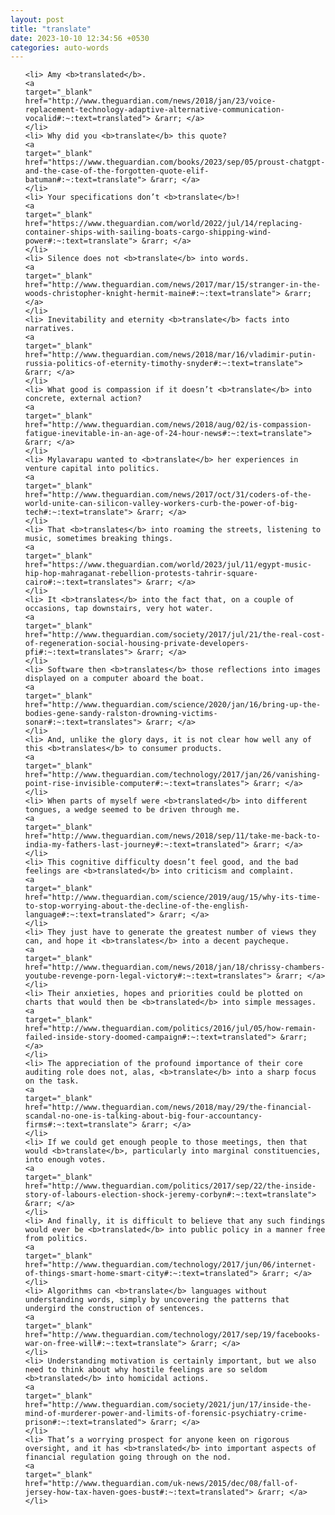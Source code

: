 ```yaml
---
layout: post
title: "translate"
date: 2023-10-10 12:34:56 +0530
categories: auto-words
---
```

<ol>

    <li> Amy <b>translated</b>.
    <a 
    target="_blank" 
    href="http://www.theguardian.com/news/2018/jan/23/voice-replacement-technology-adaptive-alternative-communication-vocalid#:~:text=translated"> &rarr; </a>
    </li>
    <li> Why did you <b>translate</b> this quote?
    <a 
    target="_blank" 
    href="https://www.theguardian.com/books/2023/sep/05/proust-chatgpt-and-the-case-of-the-forgotten-quote-elif-batuman#:~:text=translate"> &rarr; </a>
    </li>
    <li> Your specifications don’t <b>translate</b>!
    <a 
    target="_blank" 
    href="https://www.theguardian.com/world/2022/jul/14/replacing-container-ships-with-sailing-boats-cargo-shipping-wind-power#:~:text=translate"> &rarr; </a>
    </li>
    <li> Silence does not <b>translate</b> into words.
    <a 
    target="_blank" 
    href="http://www.theguardian.com/news/2017/mar/15/stranger-in-the-woods-christopher-knight-hermit-maine#:~:text=translate"> &rarr; </a>
    </li>
    <li> Inevitability and eternity <b>translate</b> facts into narratives.
    <a 
    target="_blank" 
    href="http://www.theguardian.com/news/2018/mar/16/vladimir-putin-russia-politics-of-eternity-timothy-snyder#:~:text=translate"> &rarr; </a>
    </li>
    <li> What good is compassion if it doesn’t <b>translate</b> into concrete, external action?
    <a 
    target="_blank" 
    href="http://www.theguardian.com/news/2018/aug/02/is-compassion-fatigue-inevitable-in-an-age-of-24-hour-news#:~:text=translate"> &rarr; </a>
    </li>
    <li> Mylavarapu wanted to <b>translate</b> her experiences in venture capital into politics.
    <a 
    target="_blank" 
    href="http://www.theguardian.com/news/2017/oct/31/coders-of-the-world-unite-can-silicon-valley-workers-curb-the-power-of-big-tech#:~:text=translate"> &rarr; </a>
    </li>
    <li> That <b>translates</b> into roaming the streets, listening to music, sometimes breaking things.
    <a 
    target="_blank" 
    href="https://www.theguardian.com/world/2023/jul/11/egypt-music-hip-hop-mahraganat-rebellion-protests-tahrir-square-cairo#:~:text=translates"> &rarr; </a>
    </li>
    <li> It <b>translates</b> into the fact that, on a couple of occasions, tap downstairs, very hot water.
    <a 
    target="_blank" 
    href="http://www.theguardian.com/society/2017/jul/21/the-real-cost-of-regeneration-social-housing-private-developers-pfi#:~:text=translates"> &rarr; </a>
    </li>
    <li> Software then <b>translates</b> those reflections into images displayed on a computer aboard the boat.
    <a 
    target="_blank" 
    href="http://www.theguardian.com/science/2020/jan/16/bring-up-the-bodies-gene-sandy-ralston-drowning-victims-sonar#:~:text=translates"> &rarr; </a>
    </li>
    <li> And, unlike the glory days, it is not clear how well any of this <b>translates</b> to consumer products.
    <a 
    target="_blank" 
    href="http://www.theguardian.com/technology/2017/jan/26/vanishing-point-rise-invisible-computer#:~:text=translates"> &rarr; </a>
    </li>
    <li> When parts of myself were <b>translated</b> into different tongues, a wedge seemed to be driven through me.
    <a 
    target="_blank" 
    href="http://www.theguardian.com/news/2018/sep/11/take-me-back-to-india-my-fathers-last-journey#:~:text=translated"> &rarr; </a>
    </li>
    <li> This cognitive difficulty doesn’t feel good, and the bad feelings are <b>translated</b> into criticism and complaint.
    <a 
    target="_blank" 
    href="http://www.theguardian.com/science/2019/aug/15/why-its-time-to-stop-worrying-about-the-decline-of-the-english-language#:~:text=translated"> &rarr; </a>
    </li>
    <li> They just have to generate the greatest number of views they can, and hope it <b>translates</b> into a decent paycheque.
    <a 
    target="_blank" 
    href="http://www.theguardian.com/news/2018/jan/18/chrissy-chambers-youtube-revenge-porn-legal-victory#:~:text=translates"> &rarr; </a>
    </li>
    <li> Their anxieties, hopes and priorities could be plotted on charts that would then be <b>translated</b> into simple messages.
    <a 
    target="_blank" 
    href="http://www.theguardian.com/politics/2016/jul/05/how-remain-failed-inside-story-doomed-campaign#:~:text=translated"> &rarr; </a>
    </li>
    <li> The appreciation of the profound importance of their core auditing role does not, alas, <b>translate</b> into a sharp focus on the task.
    <a 
    target="_blank" 
    href="http://www.theguardian.com/news/2018/may/29/the-financial-scandal-no-one-is-talking-about-big-four-accountancy-firms#:~:text=translate"> &rarr; </a>
    </li>
    <li> If we could get enough people to those meetings, then that would <b>translate</b>, particularly into marginal constituencies, into enough votes.
    <a 
    target="_blank" 
    href="http://www.theguardian.com/politics/2017/sep/22/the-inside-story-of-labours-election-shock-jeremy-corbyn#:~:text=translate"> &rarr; </a>
    </li>
    <li> And finally, it is difficult to believe that any such findings would ever be <b>translated</b> into public policy in a manner free from politics.
    <a 
    target="_blank" 
    href="http://www.theguardian.com/technology/2017/jun/06/internet-of-things-smart-home-smart-city#:~:text=translated"> &rarr; </a>
    </li>
    <li> Algorithms can <b>translate</b> languages without understanding words, simply by uncovering the patterns that undergird the construction of sentences.
    <a 
    target="_blank" 
    href="http://www.theguardian.com/technology/2017/sep/19/facebooks-war-on-free-will#:~:text=translate"> &rarr; </a>
    </li>
    <li> Understanding motivation is certainly important, but we also need to think about why hostile feelings are so seldom <b>translated</b> into homicidal actions.
    <a 
    target="_blank" 
    href="http://www.theguardian.com/society/2021/jun/17/inside-the-mind-of-murderer-power-and-limits-of-forensic-psychiatry-crime-prison#:~:text=translated"> &rarr; </a>
    </li>
    <li> That’s a worrying prospect for anyone keen on rigorous oversight, and it has <b>translated</b> into important aspects of financial regulation going through on the nod.
    <a 
    target="_blank" 
    href="http://www.theguardian.com/uk-news/2015/dec/08/fall-of-jersey-how-tax-haven-goes-bust#:~:text=translated"> &rarr; </a>
    </li>